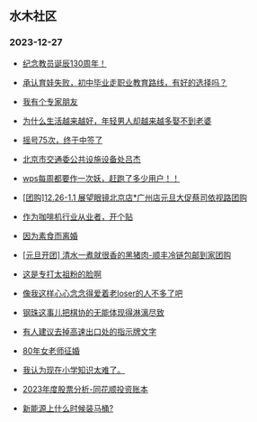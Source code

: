 ## 水木社区 
### 2023-12-27

+ [纪念教员诞辰130周年！](https://www.mysmth.net/nForum/article/Age/20328052)

+ [承认育娃失败，初中毕业走职业教育路线，有好的选择吗？](https://www.mysmth.net/nForum/article/ChildEducation/2328727)

+ [我有个专家朋友](https://www.mysmth.net/nForum/article/PreUnivEdu/135190)

+ [为什么生活越来越好，年轻男人却越来越多娶不到老婆](https://www.mysmth.net/nForum/article/WorkLife/3470963)

+ [摇号75次，终于中签了](https://www.mysmth.net/nForum/article/AutoWorld/1944749240)

+ [北京市交通委公共设施设备处吕杰](https://www.mysmth.net/nForum/article/FamilyLife/1766544015)

+ [wps每周都要作一次妖，赶跑了多少用户！！](https://www.mysmth.net/nForum/article/ITExpress/2510957)

+ [[团购]12.26-1.1 展望眼镜北京店*广州店元旦大促蔡司依视路团购](https://www.mysmth.net/nForum/article/ADAgent_TG/1314928)

+ [作为咖啡机行业从业者，开个贴](https://www.mysmth.net/nForum/article/Coffee/44697)

+ [因为素食而离婚](https://www.mysmth.net/nForum/article/Divorce/2058256)

+ [[元旦开团] 清水一煮就很香的黑猪肉-顺丰冷链包邮到家团购](https://www.mysmth.net/nForum/article/ADAgent_TG/1314983)

+ [这是专打太祖粉的脸啊](https://www.mysmth.net/nForum/article/Sanguo/508201)

+ [像我这样心心念念得爱着老loser的人不多了吧](https://www.mysmth.net/nForum/article/Age/20328754)

+ [钢珠这事儿把棋协的无能体现得淋漓尽致](https://www.mysmth.net/nForum/article/XiangQi/216803)

+ [有人建议去掉高速出口处的指示牌文字](https://www.mysmth.net/nForum/article/AutoWorld/1944748918)

+ [80年女老师征婚](https://www.mysmth.net/nForum/article/PieLove/2863066)

+ [我认为现在小学知识太难了。](https://www.mysmth.net/nForum/article/ChildEducation/2328980)

+ [2023年度股票分析-同花顺投资账本](https://www.mysmth.net/nForum/article/Stock/10734472)

+ [新能源上什么时候装马桶?](https://www.mysmth.net/nForum/article/GreenAuto/1437608)

